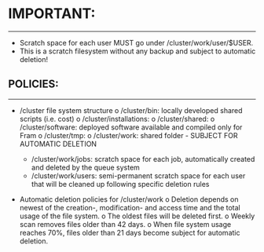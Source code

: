 # IMPORTANT:
-------------------------------------------------------------------------------
 - Scratch space for each user MUST go under /cluster/work/user/$USER.
 - This is a scratch filesystem without any backup and subject to automatic
   deletion!


## POLICIES:
-------------------------------------------------------------------------------

 - /cluster file system structure
   o /cluster/bin:		locally developed shared scripts (i.e. cost)
   o /cluster/installations:
   o /cluster/shared:
   o /cluster/software:		deployed software available and compiled only
                                for Fram
   o /cluster/tmp:
   o /cluster/work:		shared folder - SUBJECT FOR AUTOMATIC DELETION
     * /cluster/work/jobs:	scratch space for each job, automatically
                                created and deleted by the queue system
     * /cluster/work/users:	semi-permanent scratch space for each user
                                that will be cleaned up following specific
                                deletion rules

 - Automatic deletion policies for /cluster/work
   o Deletion depends on newest of the creation-, modification- and access time
     and the total usage of the file system.
   o The oldest files will be deleted first.
   o Weekly scan removes files older than 42 days.
   o When file system usage reaches 70%, files older than 21 days become
     subject for automatic deletion.
